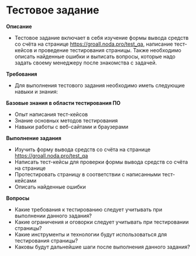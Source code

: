 # Тестовое задание

**Описание**
* Тестовое задание включает в себя изучение формы вывода средств со счёта на странице https://groall.noda.pro/test_qa, написание тест-кейсов и проведение тестирования страницы. Также необходимо описать найденные ошибки и выписать вопросы, которые надо задать своему менеджеру после знакомства с задачей.

**Требования**
* Для выполнения тестового задания необходимо иметь следующие навыки и знания:

**Базовые знания в области тестирования ПО**
* Опыт написания тест-кейсов
* Знание основных методов тестирования
* Навыки работы с веб-сайтами и браузерами

**Выполнение задания**
* Изучить форму вывода средств со счёта на странице https://groall.noda.pro/test_qa
* Написать тест-кейсы для проверки формы вывода средств со счёта на странице
* Протестировать страницу в соответствии с написанными тест-кейсами
* Описать найденные ошибки

**Вопросы**
* Какие требования к тестированию следует учитывать при выполнении данного задания?
* Какие ограничения и оговорки следует учитывать при тестировании страницы?
* Какие инструменты и технологии будут использоваться для тестирования страницы?
* Каковы будут дальнейшие шаги после выполнения данного задания?
